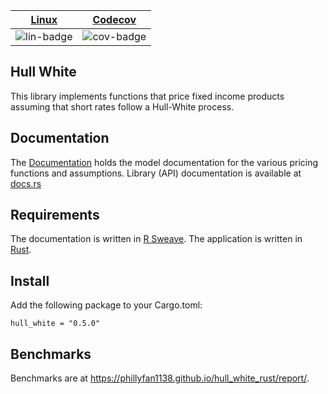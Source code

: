 | [Linux][lin-link] |  [Codecov][cov-link]  |
| :---------------: | :-------------------: |
| ![lin-badge]      | ![cov-badge]          |

[lin-badge]: https://github.com/phillyfan1138/hull_white_rust/workflows/Rust/badge.svg
[lin-link]:  https://github.com/phillyfan1138/hull_white_rust/actions
[cov-badge]: https://codecov.io/gh/phillyfan1138/hull_white_rust/branch/master/graph/badge.svg
[cov-link]:  https://codecov.io/gh/phillyfan1138/hull_white_rust

## Hull White

This library implements functions that price fixed income products assuming that short rates follow a Hull-White process.

## Documentation

The [Documentation](./documentation) holds the model documentation for the various pricing functions and assumptions.  Library (API) documentation is available at [docs.rs](https://docs.rs/hull_white/0.3.3/hull_white/)

## Requirements

The documentation is written in [R Sweave](https://www.r-bloggers.com/getting-started-with-sweave-r-latex-eclipse-statet-texlipse/).  The application is written in [Rust](https://www.rust-lang.org/en-US/).

## Install

Add the following package to your Cargo.toml:

`hull_white = "0.5.0"`

## Benchmarks

Benchmarks are at https://phillyfan1138.github.io/hull_white_rust/report/.
